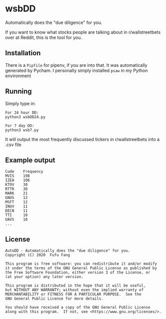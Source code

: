 # wsbDD
Automatically does the "due diligence" for you. 

If you want to know what stocks people are talking about in r/wallstreetbets over 
at Reddit, this is the tool for you. 

## Installation
There is a ``Pipfile`` for pipenv, if you are into that. It was automatically 
generated by Pycham. I personally simply installed ``psaw`` in my Python 
environment

## Running
Simply type in:

    For 24 hour DD:	
    python3 wsbDD24.py

    For 7 day DD:
    python3 wsb7.py 

It will output the most frequently discussed tickers in
r/wallstreetbets into a .csv file

## Example output

    Code    Frequency
    MVIS    198
    IZEA    106
    KTOV    30
    RTTR    30
    MARK    21
    GNUS    12
    MSFT    12
    INUV    11
    DECN    11
    TTI     10
    UAVS    10
    ...

## License

    AutoDD - Automatically does the "due diligence" for you. 
    Copyright (C) 2020  Fufu Fang

    This program is free software: you can redistribute it and/or modify
    it under the terms of the GNU General Public License as published by
    the Free Software Foundation, either version 3 of the License, or
    (at your option) any later version.

    This program is distributed in the hope that it will be useful,
    but WITHOUT ANY WARRANTY; without even the implied warranty of
    MERCHANTABILITY or FITNESS FOR A PARTICULAR PURPOSE.  See the
    GNU General Public License for more details.

    You should have received a copy of the GNU General Public License
    along with this program.  If not, see <https://www.gnu.org/licenses/>.

